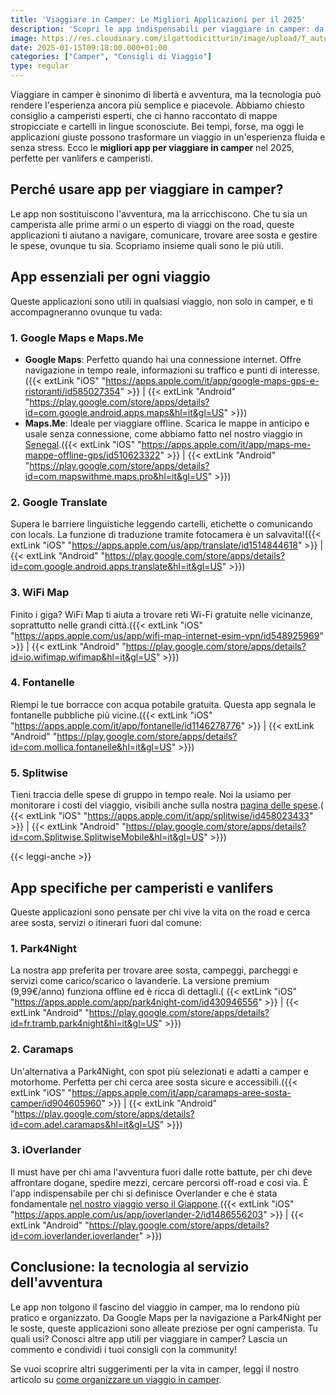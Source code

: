```yaml
---
title: 'Viaggiare in Camper: Le Migliori Applicazioni per il 2025'
description: 'Scopri le app indispensabili per viaggiare in camper: da Google Maps a Park4Night, organizza la tua avventura on the road con facilità.'
image: https://res.cloudinary.com/ilgattodicitturin/image/upload/f_auto,q_auto,w_800,dpr_auto/v1657879625/Articoli/app_camper_drffxr.jpg
date: 2025-01-15T09:18:00.000+01:00
categories: ["Camper", "Consigli di Viaggio"]
type: regular
---
```


Viaggiare in camper è sinonimo di libertà e avventura, ma la tecnologia può rendere l'esperienza ancora più semplice e piacevole. Abbiamo chiesto consiglio a camperisti esperti, che ci hanno raccontato di mappe stropicciate e cartelli in lingue sconosciute. Bei tempi, forse, ma oggi le applicazioni giuste possono trasformare un viaggio in un'esperienza fluida e senza stress. Ecco le **migliori app per viaggiare in camper** nel 2025, perfette per vanlifers e camperisti.

## Perché usare app per viaggiare in camper?

Le app non sostituiscono l'avventura, ma la arricchiscono. Che tu sia un camperista alle prime armi o un esperto di viaggi on the road, queste applicazioni ti aiutano a navigare, comunicare, trovare aree sosta e gestire le spese, ovunque tu sia. Scopriamo insieme quali sono le più utili.

## App essenziali per ogni viaggio

Queste applicazioni sono utili in qualsiasi viaggio, non solo in camper, e ti accompagneranno ovunque tu vada:

### 1. Google Maps e Maps.Me
- **Google Maps**: Perfetto quando hai una connessione internet. Offre navigazione in tempo reale, informazioni su traffico e punti di interesse.({{< extLink "iOS" "https://apps.apple.com/it/app/google-maps-gps-e-ristoranti/id585027354" >}} | {{< extLink "Android" "https://play.google.com/store/apps/details?id=com.google.android.apps.maps&hl=it&gl=US" >}})
- **Maps.Me**: Ideale per viaggiare offline. Scarica le mappe in anticipo e usale senza connessione, come abbiamo fatto nel nostro viaggio in [Senegal](/blog/guida-senegal-in-camper-itinerari-informazioni/).({{< extLink "iOS" "https://apps.apple.com/it/app/maps-me-mappe-offline-gps/id510623322" >}} | {{< extLink "Android" "https://play.google.com/store/apps/details?id=com.mapswithme.maps.pro&hl=it&gl=US" >}})

### 2. Google Translate
Supera le barriere linguistiche leggendo cartelli, etichette o comunicando con locals. La funzione di traduzione tramite fotocamera è un salvavita!({{< extLink "iOS" "https://apps.apple.com/us/app/translate/id1514844618" >}} | {{< extLink "Android" "https://play.google.com/store/apps/details?id=com.google.android.apps.translate&hl=it&gl=US" >}})

### 3. WiFi Map
Finito i giga? WiFi Map ti aiuta a trovare reti Wi-Fi gratuite nelle vicinanze, soprattutto nelle grandi città.({{< extLink "iOS" "https://apps.apple.com/us/app/wifi-map-internet-esim-vpn/id548925969" >}} | {{< extLink "Android" "https://play.google.com/store/apps/details?id=io.wifimap.wifimap&hl=it&gl=US" >}})

### 4. Fontanelle
Riempi le tue borracce con acqua potabile gratuita. Questa app segnala le fontanelle pubbliche più vicine.({{< extLink "iOS" "https://apps.apple.com/it/app/fontanelle/id1146278776" >}} | {{< extLink "Android" "https://play.google.com/store/apps/details?id=com.mollica.fontanelle&hl=it&gl=US" >}})

### 5. Splitwise
Tieni traccia delle spese di gruppo in tempo reale. Noi la usiamo per monitorare i costi del viaggio, visibili anche sulla nostra [pagina delle spese](https://vandipety.it/expanses/).( {{< extLink "iOS" "https://apps.apple.com/it/app/splitwise/id458023433" >}} | {{< extLink "Android" "https://play.google.com/store/apps/details?id=com.Splitwise.SplitwiseMobile&hl=it&gl=US" >}})

{{< leggi-anche >}}

## App specifiche per camperisti e vanlifers

Queste applicazioni sono pensate per chi vive la vita on the road e cerca aree sosta, servizi o itinerari fuori dal comune:

### 1. Park4Night
La nostra app preferita per trovare aree sosta, campeggi, parcheggi e servizi come carico/scarico o lavanderie. La versione premium (9,99€/anno) funziona offline ed è ricca di dettagli.( {{< extLink "iOS" "https://apps.apple.com/app/park4night-com/id430946556" >}} | {{< extLink "Android" "https://play.google.com/store/apps/details?id=fr.tramb.park4night&hl=it&gl=US" >}})

### 2. Caramaps
Un'alternativa a Park4Night, con spot più selezionati e adatti a camper e motorhome. Perfetta per chi cerca aree sosta sicure e accessibili.({{< extLink "iOS" "https://apps.apple.com/it/app/caramaps-aree-sosta-camper/id904605960" >}} | {{< extLink "Android" "https://play.google.com/store/apps/details?id=com.adel.caramaps&hl=it&gl=US" >}})

### 3. iOverlander
Il must have per chi ama l'avventura fuori dalle rotte battute, per chi deve affrontare dogane, spedire mezzi, cercare percorsi off-road e cosi via. È l'app indispensabile per chi si definisce Overlander e che è stata fondamentale [nel nostro viaggio verso il Giappone](/blog/dall-italia-al-giappone-in-van).({{< extLink "iOS" "https://apps.apple.com/us/app/ioverlander-2/id1486556203" >}} | {{< extLink "Android" "https://play.google.com/store/apps/details?id=com.ioverlander.ioverlander" >}})

## Conclusione: la tecnologia al servizio dell'avventura
Le app non tolgono il fascino del viaggio in camper, ma lo rendono più pratico e organizzato. Da Google Maps per la navigazione a Park4Night per le soste, queste applicazioni sono alleate preziose per ogni camperista. Tu quali usi? Conosci altre app utili per viaggiare in camper? Lascia un commento e condividi i tuoi consigli con la community!

Se vuoi scoprire altri suggerimenti per la vita in camper, leggi il nostro articolo su [come organizzare un viaggio in camper](/blog/organizzare-viaggio-camper-guida-completa/).

